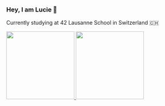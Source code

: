 ### Hey, I am Lucie 👋

Currently studying at 42 Lausanne School in Switzerland :switzerland:

<div>
  
  <!-- <img height="180cm" src="https://github-readme-stats.vercel.app/api?username=nakawashi&count_private=true&show_icons=true&theme=solarized-light&icon_color=ffa0e0&text_color=383638"> -->
  
  <a href="https://github.com/anuraghazra/github-readme-stats">
    <img height="180cm" src="https://badge42.herokuapp.com/api/stats/lgenevey">
  </a>
  
  <a href="https://github.com/JaeSeoKim/badge42">
    <img height="180cm" src="https://github-readme-stats.vercel.app/api/top-langs/?username=nakawashi&layout=compact&&text_color=ffffff&title_color=ffffff&bg_color=364E8C&border_color=364E8C">
  </a>
  
</div>

